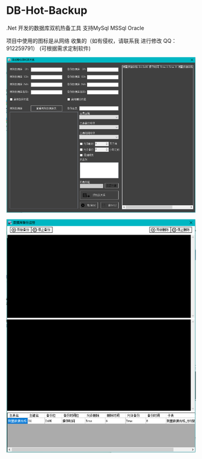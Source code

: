 # DB-Hot-Backup
.Net 开发的数据库双机热备工具 支持MySql MSSql Oracle

项目中使用的图标是从网络 收集的（如有侵权，请联系我 进行修改 QQ：912259791）  (可根据需求定制软件) 

![1](https://github.com/ZJ69719496/DB-Hot-Backup/blob/master/1.png)  

![2](https://github.com/ZJ69719496/DB-Hot-Backup/blob/master/2.png)  

